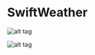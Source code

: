 # SwiftWeather

![alt tag](https://cloud.githubusercontent.com/assets/2235307/12532452/9d035646-c1e2-11e5-9f17-764a23243162.png)

![alt tag](https://cloud.githubusercontent.com/assets/2235307/12532473/069b974e-c1e3-11e5-9646-4ba20c955d33.png)
